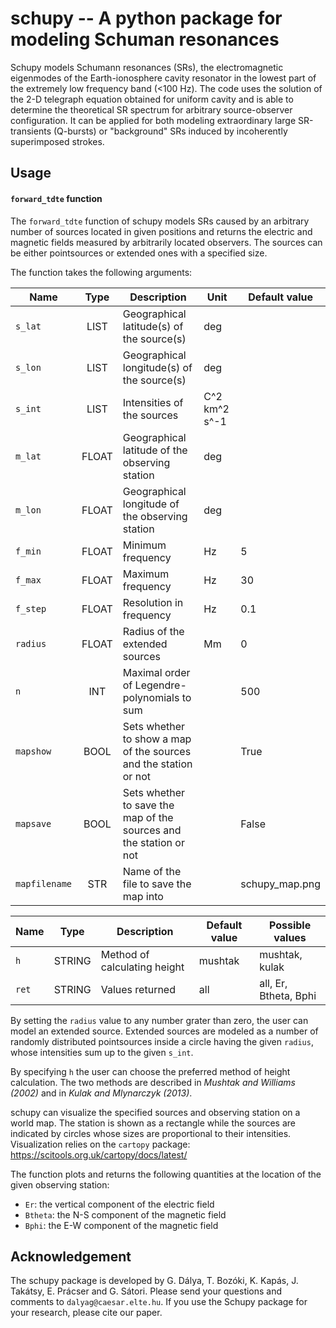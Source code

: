 # schupy -- A python package for modeling Schuman resonances

Schupy models Schumann resonances (SRs), the electromagnetic eigenmodes of the Earth-ionosphere cavity resonator in the lowest part of the extremely low frequency band (<100 Hz). The code uses the solution of the 2-D telegraph equation obtained for uniform cavity and is able to determine the theoretical SR spectrum for arbitrary source-observer configuration. It can be applied for both modeling extraordinary large SR-transients (Q-bursts) or "background" SRs induced by incoherently superimposed strokes.

## Usage

#### `forward_tdte` function
The `forward_tdte` function of schupy models SRs caused by an arbitrary number of sources located in given positions and returns the electric and magnetic fields measured by arbitrarily located observers. The sources can be either pointsources or extended ones with a specified size.

The function takes the following arguments:

| Name        | Type           | Description  |  Unit | Default value |
| ------------- |:-------------:| ------------- | ------------ |  ---------- |
| `s_lat` | LIST | Geographical latitude(s) of the source(s) | deg |
| `s_lon` | LIST | Geographical longitude(s) of the source(s) | deg |
| `s_int` | LIST | Intensities of the sources | C^2 km^2 s^-1 |
| `m_lat` | FLOAT | Geographical latitude of the observing station | deg |
| `m_lon` | FLOAT | Geographical longitude of the observing station | deg |
| `f_min` | FLOAT | Minimum frequency | Hz | 5 |
| `f_max` | FLOAT | Maximum frequency | Hz | 30 |
| `f_step` | FLOAT | Resolution in frequency | Hz | 0.1 |
| `radius` | FLOAT | Radius of the extended sources | Mm | 0 |
| `n` | INT | Maximal order of Legendre-polynomials to sum |  | 500 |
| `mapshow` | BOOL | Sets whether to show a map of the sources and the station or not |  | True |
| `mapsave` | BOOL | Sets whether to save the map of the sources and the station or not |  | False |
| `mapfilename` | STR | Name of the file to save the map into |  | schupy_map.png

| Name        | Type           | Description  |  Default value | Possible values |
| ------------- |:-------------:| ------------- | ------------ |  ---------- |
| `h` | STRING | Method of calculating height | mushtak | mushtak, kulak |
| `ret` | STRING | Values returned | all | all, Er, Btheta, Bphi |

By setting the `radius` value to any number grater than zero, the user can model an extended source. Extended sources are modeled as a number of randomly distributed pointsources inside a circle having the given `radius`, whose intensities sum up to the given `s_int`.

By specifying `h` the user can choose the preferred method of height calculation. The two methods are described in *Mushtak and Williams (2002)* and in *Kulak and Mlynarczyk (2013)*.

schupy can visualize the specified sources and observing station on a world map. The station is shown as a rectangle while the sources are indicated by circles whose sizes are proportional to their intensities. Visualization relies on the `cartopy` package: https://scitools.org.uk/cartopy/docs/latest/

The function plots and returns the following quantities at the location of the given observing station:
 - `Er`: the vertical component of the electric field
 - `Btheta`: the N-S component of the magnetic field
 - `Bphi`: the E-W component of the magnetic field
 


## Acknowledgement

The schupy package is developed by G. Dálya, T. Bozóki, K. Kapás, J. Takátsy, E. Prácser and G. Sátori. Please send your questions and comments to `dalyag@caesar.elte.hu`. If you use the Schupy package for your research, please cite our paper.

